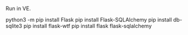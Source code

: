 Run in VE. 

python3 -m pip install Flask
pip install Flask-SQLAlchemy
pip install db-sqlite3
pip install flask-wtf
pip install flask flask-sqlalchemy
